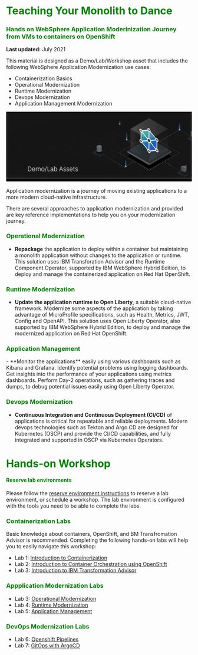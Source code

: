 # <h1 style="color:green">Teaching Your Monolith to Dance </h1>

<h3 style="color:green"> Hands on WebSphere Application Moderinization Journey from VMs to containers on OpenShift</h3>

**Last updated:** July 2021

This material is designed as a Demo/Lab/Workshop asset that includes the following WebSphere Application Modernization use cases: 

  - Containerization Basics
  - Operational Modernization
  - Runtime Modernization
  - Devops Modernization 
  - Application Management Modernization 


![banner](./images/demo-assets.png)


Application modernization is a journey of moving existing applications to a more modern cloud-native infrastructure.

There are several approaches to application modernization and provided are key reference implementations to help you on your modernization journey.

<h3 style="color:green">Operational Modernization</h3>

- **Repackage** the application to deploy within a container but maintaining a monolith application without changes to the application or runtime. This solution uses IBM Transforation Advisor and the Runtime Component Operator, supported by IBM WebSphere Hybrid Edition, to deploy and manage the containerized application on Red Hat OpenShift.

<h3 style="color:green">Runtime Modernization</h3>


- **Update the application runtime to Open Liberty**, a suitable cloud-native framework. Modernize some aspects of the application by taking advantage of MicroProfile specifications, such as Health, Metrics, JWT, Config and OpenAPI. This solution uses Open Liberty Operator, also supported by IBM WebSphere Hybrid Edition, to deploy and manage the modernized application on Red Hat OpenShift.


<h3 style="color:green">Application Management</h3>
- **Monitor the applications** easily using various dashboards such as Kibana and Grafana. Identify potential problems using logging dashboards. Get insights into the performance of your applications using metrics dashboards. Perform Day-2 operations, such as gathering traces and dumps, to debug potential issues easily using Open Liberty Operator. 


<h3 style="color:green">Devops Modernization</h3>

- **Continuous Integration and Continuous Deployment (CI/CD)** of applications is critical for repeatable and reliable deployments. Modern devops technologies such as Tekton and Argo CD are designed for Kubernetes (OSCP) and provide the CI/CD capabilities, and fully integrated and supported in OSCP via Kubernetes Operators.


<h1 style="color:green">Hands-on Workshop</h1>


<h4 style="color:green">Reserve lab environments</h4>


Please follow the [reserve environment instructions](./environments-setup/index.md) to reserve a lab environment, or schedule a workshop. The lab environment is configured with the tools you need to be able to complete the labs.

<h3 style="color:green">Containerization Labs</h3>

Basic knowledge about containers, OpenShift, and BM Transfromation Advisor is recommended. Completing the following hands-on labs will help you to easily navigate this workshop:

- Lab 1: [Introduction to Containerization](./basic-labs/HelloContainer/README.md)
- Lab 2: [Introduction to Container Orchestration using OpenShift](./basic-labs/IntroOpenshift/README.md)
- Lab 3: [Introduction to IBM Transformation Advisor](./basic-labs/TA/README.md)

<h3 style="color:green">Appplication Modernization Labs</h3>

- Lab 3: [Operational Modernization](./appmod-labs/OperationalModernization/README.md)
- Lab 4: [Runtime Modernization](./appmod-labs/RuntimeModernization/README.md)
- Lab 5: [Application Management](./appmod-labs/ApplicationManagement/README.md)


<h3 style="color:green">DevOps Modernization Labs</h3>

- Lab 6: [Openshift Pipelines](./devops-labs/pipelines/README.md)
- Lab 7: [GitOps with ArgoCD](./devops-labs/argocd/README.md)

